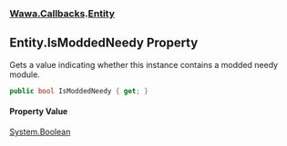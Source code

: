 ### [Wawa.Callbacks](Wawa.Callbacks.md 'Wawa.Callbacks').[Entity](Entity.md 'Wawa.Callbacks.Entity')

## Entity.IsModdedNeedy Property

Gets a value indicating whether this instance contains a modded needy module.

```csharp
public bool IsModdedNeedy { get; }
```

#### Property Value
[System.Boolean](https://docs.microsoft.com/en-us/dotnet/api/System.Boolean 'System.Boolean')